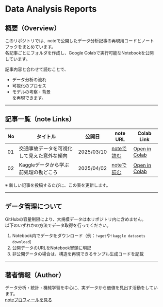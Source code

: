 # Data Analysis Reports

## 概要（Overview）
このリポジトリでは、noteで公開したデータ分析記事の再現用コードとノートブックをまとめています。  
各記事ごとにフォルダを作成し、Google Colabで実行可能なNotebookを公開しています。

記事内容と合わせて読むことで、
- データ分析の流れ  
- 可視化のプロセス  
- モデルの考察・背景  
を再現できます。

---

## 記事一覧（note Links）

| No | タイトル | 公開日 | note URL | Colab Link |
|----|-----------|---------|-----------|-------------|
| 01 | 交通事故データを可視化して見えた意外な傾向 | 2025/03/10 | [noteで読む](https://note.com/your_note_url) | [Open in Colab](https://colab.research.google.com/github/yourname/Data-Analysis-Reports/blob/main/article_01_topic_name/analysis.ipynb) |
| 02 | Kaggleデータから学ぶ前処理の勘どころ | 2025/04/02 | [noteで読む](https://note.com/your_note_url_2) | [Open in Colab](https://colab.research.google.com/github/yourname/Data-Analysis-Reports/blob/main/article_02_topic_name/analysis.ipynb) |

※ 新しい記事を投稿するたびに、この表を更新します。

---

## データ管理について
GitHubの容量制限により、大規模データは本リポジトリ内に含めません。  
以下のいずれかの方法でデータ取得を行ってください。

1. Notebook内でデータをダウンロード（例：`!wget`や`!kaggle datasets download`）  
2. 公開データのURLをNotebook冒頭に明記  
3. 非公開データの場合は、構造を再現できるサンプル生成コードを記載

---

## 著者情報（Author）
データ分析・統計・機械学習を中心に、実データから価値を見出す活動をしています。  
[noteプロフィールを見る](https://note.com/your_note_profile)
